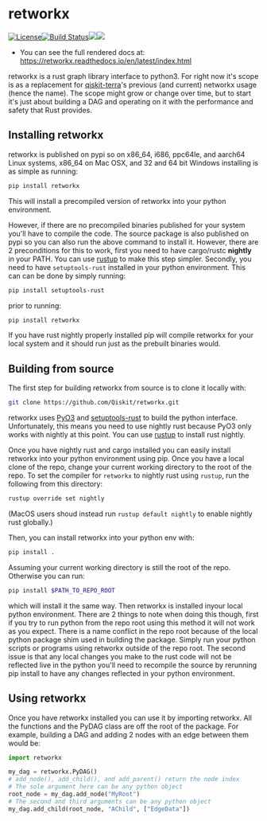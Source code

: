 # retworkx

[![License](https://img.shields.io/github/license/Qiskit/retworkx.svg?style=popout-square)](https://opensource.org/licenses/Apache-2.0)[![Build Status](https://img.shields.io/travis/com/Qiskit/retworkx/master.svg?style=popout-square)](https://travis-ci.com/Qiskit/retworkx)[![](https://img.shields.io/github/release/Qiskit/retworkx.svg?style=popout-square)](https://github.com/Qiskit/retworkx/releases)[![](https://img.shields.io/pypi/dm/retworkx.svg?style=popout-square)](https://pypi.org/project/retworkx/)

  - You can see the full rendered docs at:
    <https://retworkx.readthedocs.io/en/latest/index.html>

retworkx is a rust graph library interface to python3. For right now
it's scope is as a replacement for
[qiskit-terra](https://github.com/Qiskit/qiskit-terra)'s previous (and
current) networkx usage (hence the name). The scope might grow or change
over time, but to start it's just about building a DAG and operating on
it with the performance and safety that Rust provides.

## Installing retworkx

retworkx is published on pypi so on x86\_64, i686, ppc64le, and aarch64
Linux systems, x86\_64 on Mac OSX, and 32 and 64 bit Windows installing
is as simple as running:

```bash
pip install retworkx
```

This will install a precompiled version of retworkx into your python
environment.

However, if there are no precompiled binaries published for your system
you'll have to compile the code. The source package is also published on
pypi so you can also run the above command to install it. However, there
are 2 preconditions for this to work, first you need to have cargo/rustc
**nightly** in your PATH. You can use [rustup](https://rustup.rs/) to
make this step simpler. Secondly, you need to have `setuptools-rust`
installed in your python environment. This can can be done by simply
running:

```bash
pip install setuptools-rust
```

prior to running:

```bash
pip install retworkx
```

If you have rust nightly properly installed pip will compile retworkx
for your local system and it should run just as the prebuilt binaries
would.

## Building from source

The first step for building retworkx from source is to clone it locally
with:

```bash
git clone https://github.com/Qiskit/retworkx.git
```

retworkx uses [PyO3](https://github.com/pyo3/pyo3) and
[setuptools-rust](https://github.com/PyO3/setuptools-rust) to build the
python interface. Unfortunately, this means you need to use nightly rust
because PyO3 only works with nightly at this point. You can use
[rustup](https://rustup.rs/) to install rust nightly.

Once you have nightly rust and cargo installed you can easily install
retworkx into your python environment using pip. Once you have a local
clone of the repo, change your current working directory to the root of
the repo. To set the compiler for `retworkx` to nightly rust using
`rustup`, run the following from this directory:

```bash
rustup override set nightly
```

(MacOS users shoud instead run `rustup default nightly` to enable
nightly rust globally.)

Then, you can install retworkx into your python env with:
```bash
pip install .
```

Assuming your current working directory is still the root of the repo.
Otherwise you can run:
```bash
pip install $PATH_TO_REPO_ROOT
```

which will install it the same way. Then retworkx is installed inyour
local python environment. There are 2 things to note when doing this
though, first if you try to run python from the repo root using this
method it will not work as you expect. There is a name conflict in the
repo root because of the local python package shim used in building the
package. Simply run your python scripts or programs using retworkx
outside of the repo root. The second issue is that any local changes you
make to the rust code will not be reflected live in the python you'll
need to recompile the source by rerunning pip install to have any
changes reflected in your python environment.

## Using retworkx

Once you have retworkx installed you can use it by importing retworkx.
All the functions and the PyDAG class are off the root of the package.
For example, building a DAG and adding 2 nodes with an edge between them
would be:

```python
import retworkx

my_dag = retworkx.PyDAG()
# add_node(), add_child(), and add_parent() return the node index
# The sole argument here can be any python object
root_node = my_dag.add_node("MyRoot")
# The second and third arguments can be any python object
my_dag.add_child(root_node, "AChild", ["EdgeData"])
```
